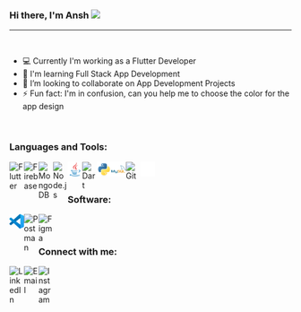 ### Hi there, I'm Ansh <img src="https://github.com/darshanr27/darshanr27/blob/master/Assets/Hi.gif" width="22px">

---

<br />

- 💻 Currently I'm working as a Flutter Developer
- 🌱 I'm learning Full Stack App Development
- 👯 I’m looking to collaborate on App Development Projects
- ⚡ Fun fact: I'm in confusion, can you help me to choose the color for the app design

<br />

### Languages and Tools:

<a href="https://flutter.dev" target="_blank"><img align="left" alt="Flutter" width="26px" src="https://www.vectorlogo.zone/logos/flutterio/flutterio-icon.svg" /></a>
<a href="https://firebase.google.com" target="_blank"><img align="left" alt="Firebase" width="26px" src="https://www.vectorlogo.zone/logos/firebase/firebase-icon.svg" /></a>
<a href="https://www.mongodb.com" target="_blank"><img align="left" alt="MongoDB" width="26px" src="https://www.vectorlogo.zone/logos/mongodb/mongodb-icon.svg" /></a>
<a href="https://nodejs.org" target="_blank"><img align="left" alt="Node.js" width="26px" src="https://www.vectorlogo.zone/logos/nodejs/nodejs-icon.svg" /></a>
<a href="https://www.java.com" target="_blank"><img align="left" alt="Java" width="26px" src="https://raw.githubusercontent.com/devicons/devicon/master/icons/java/java-original.svg" /></a>
<a href="https://dart.dev" target="_blank"><img align="left" alt="Dart" width="26px" src="https://www.vectorlogo.zone/logos/dartlang/dartlang-icon.svg" /></a>
<a href="https://www.python.org" target="_blank"><img align="left" alt="Python" width="26px" src="https://raw.githubusercontent.com/devicons/devicon/master/icons/python/python-original.svg" /></a>
<a href="https://www.mysql.com" target="_blank"><img align="left" alt="MySQL" width="26px" src="https://raw.githubusercontent.com/devicons/devicon/master/icons/mysql/mysql-original-wordmark.svg" /></a>
<a href="https://git-scm.com" target="_blank"><img align="left" alt="Git" width="26px" src="https://www.vectorlogo.zone/logos/git-scm/git-scm-icon.svg" /></a>
<img align="left" alt="GitHub" width="26px" src="https://github.com/Aakarsh-B/trying-repos/blob/master/github.svg" />
<br /><br />

### Software:

<a href="https://code.visualstudio.com" target="_blank"><img align="left" alt="Visual Studio Code" width="26px" src="https://raw.githubusercontent.com/github/explore/80688e429a7d4ef2fca1e82350fe8e3517d3494d/topics/visual-studio-code/visual-studio-code.png" /></a>
<a href="https://www.postman.com" target="_blank"><img align="left" alt="Postman" width="26px" src="https://www.vectorlogo.zone/logos/getpostman/getpostman-icon.svg" /></a>
<a href="https://www.figma.com" target="_blank"><img align="left" alt="Figma" width="26px" src="https://www.vectorlogo.zone/logos/figma/figma-icon.svg" /></a>
<br /><br />


### Connect with me:

<a href="https://linkedin.com/in/ianshgupta" target="_blank"><img align="left" alt="LinkedIn" width="26px" src="https://www.vectorlogo.zone/logos/linkedin/linkedin-icon.svg" /></a>
<a href="mailto:abhinsh1264@gmail.com" target="_blank"><img align="left" alt="Email" width="26px" src="https://www.vectorlogo.zone/logos/gmail/gmail-icon.svg" /></a>
<a href="https://instagram.com/anshh.gupta" target="_blank"><img align="left" alt="Instagram" width="26px" src="https://www.vectorlogo.zone/logos/instagram/instagram-icon.svg" /></a>
<br /><br />


